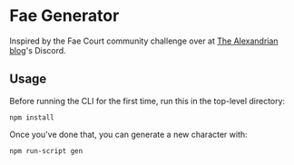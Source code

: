 # Fae Generator

Inspired by the Fae Court community challenge over at [The Alexandrian blog](https://thealexandrian.net)'s Discord.

## Usage

Before running the CLI for the first time, run this in the top-level directory:
```
npm install
```

Once you've done that, you can generate a new character with:
```
npm run-script gen
```
